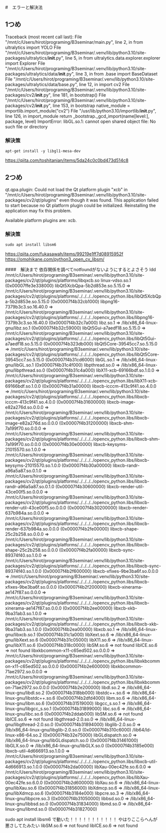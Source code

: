 #　エラーと解決法

## 1つめ
Traceback (most recent call last):
  File "/mnt/c/Users/hirot/programing/B3seminar/main.py", line 2, in <module>
    from ultralytics import YOLO
  File "/mnt/c/Users/hirot/programing/B3seminar/.venv/lib/python3.10/site-packages/ultralytics/__init__.py", line 5, in <module>
    from ultralytics.data.explorer.explorer import Explorer
  File "/mnt/c/Users/hirot/programing/B3seminar/.venv/lib/python3.10/site-packages/ultralytics/data/__init__.py", line 3, in <module>
    from .base import BaseDataset
  File "/mnt/c/Users/hirot/programing/B3seminar/.venv/lib/python3.10/site-packages/ultralytics/data/base.py", line 12, in <module>
    import cv2
  File "/mnt/c/Users/hirot/programing/B3seminar/.venv/lib/python3.10/site-packages/cv2/__init__.py", line 181, in <module>
    bootstrap()
  File "/mnt/c/Users/hirot/programing/B3seminar/.venv/lib/python3.10/site-packages/cv2/__init__.py", line 153, in bootstrap
    native_module = importlib.import_module("cv2")
  File "/usr/lib/python3.10/importlib/__init__.py", line 126, in import_module
    return _bootstrap._gcd_import(name[level:], package, level)
ImportError: libGL.so.1: cannot open shared object file: No such file or directory

### 解決策
```
apt-get install -y libgl1-mesa-dev

```
https://qiita.com/toshitanian/items/5da24c0c0bd473d514c8



## 2つめ

qt.qpa.plugin: Could not load the Qt platform plugin "xcb" in "/mnt/c/Users/hirot/programing/B3seminar/.venv/lib/python3.10/site-packages/cv2/qt/plugins" even though it was found.
This application failed to start because no Qt platform plugin could be initialized. Reinstalling the application may fix this problem.

Available platform plugins are: xcb.

### 解決策
```
sudo apt install libsm6 
```
https://qiita.com/fukasawah/items/99219e1ff7d08915952f
https://omohikane.com/python3_open_cv_libsm/

####　解決まで
依存関係を調べてnotfoundがないようにするとよさそう
ldd /mnt/c/Users/hirot/programing/B3seminar/.venv/lib/python3.10/site-packages/cv2/qt/plugins/platforms/libqxcb.so
        linux-vdso.so.1 (0x00007ffe3e338000)
        libQt5XcbQpa-5b2d853e.so.5.15.0 => /mnt/c/Users/hirot/programing/B3seminar/.venv/lib/python3.10/site-packages/cv2/qt/plugins/platforms/../../../../opencv_python.libs/libQt5XcbQpa-5b2d853e.so.5.15.0 (0x00007f4b32cb1000)
        libpng16-7379b3c3.so.16.40.0 => /mnt/c/Users/hirot/programing/B3seminar/.venv/lib/python3.10/site-packages/cv2/qt/plugins/platforms/../../../../opencv_python.libs/libpng16-7379b3c3.so.16.40.0 (0x00007f4b32c7a000)
        libz.so.1 => /lib/x86_64-linux-gnu/libz.so.1 (0x00007f4b32c59000)
        libQt5Gui-a7aedf18.so.5.15.0 => /mnt/c/Users/hirot/programing/B3seminar/.venv/lib/python3.10/site-packages/cv2/qt/plugins/platforms/../../../../opencv_python.libs/libQt5Gui-a7aedf18.so.5.15.0 (0x00007f4b323db000)
        libQt5Core-39545cc7.so.5.15.0 => /mnt/c/Users/hirot/programing/B3seminar/.venv/lib/python3.10/site-packages/cv2/qt/plugins/platforms/../../../../opencv_python.libs/libQt5Core-39545cc7.so.5.15.0 (0x00007f4b31cd6000)
        libGL.so.1 => /lib/x86_64-linux-gnu/libGL.so.1 (0x00007f4b31c4f000)
        libpthread.so.0 => /lib/x86_64-linux-gnu/libpthread.so.0 (0x00007f4b31c4a000)
        libX11-xcb-69166bdf.so.1.0.0 => /mnt/c/Users/hirot/programing/B3seminar/.venv/lib/python3.10/site-packages/cv2/qt/plugins/platforms/../../../../opencv_python.libs/libX11-xcb-69166bdf.so.1.0.0 (0x00007f4b31a00000)
        libxcb-icccm-413c9f41.so.4.0.0 => /mnt/c/Users/hirot/programing/B3seminar/.venv/lib/python3.10/site-packages/cv2/qt/plugins/platforms/../../../../opencv_python.libs/libxcb-icccm-413c9f41.so.4.0.0 (0x00007f4b31600000)
        libxcb-image-e82a276d.so.0.0.0 => /mnt/c/Users/hirot/programing/B3seminar/.venv/lib/python3.10/site-packages/cv2/qt/plugins/platforms/../../../../opencv_python.libs/libxcb-image-e82a276d.so.0.0.0 (0x00007f4b31200000)
        libxcb-shm-7a199f70.so.0.0.0 => /mnt/c/Users/hirot/programing/B3seminar/.venv/lib/python3.10/site-packages/cv2/qt/plugins/platforms/../../../../opencv_python.libs/libxcb-shm-7a199f70.so.0.0.0 (0x00007f4b30e00000)
        libxcb-keysyms-21015570.so.1.0.0 => /mnt/c/Users/hirot/programing/B3seminar/.venv/lib/python3.10/site-packages/cv2/qt/plugins/platforms/../../../../opencv_python.libs/libxcb-keysyms-21015570.so.1.0.0 (0x00007f4b30a00000)
        libxcb-randr-a96a5a87.so.0.1.0 => /mnt/c/Users/hirot/programing/B3seminar/.venv/lib/python3.10/site-packages/cv2/qt/plugins/platforms/../../../../opencv_python.libs/libxcb-randr-a96a5a87.so.0.1.0 (0x00007f4b30600000)
        libxcb-render-util-43ce00f5.so.0.0.0 => /mnt/c/Users/hirot/programing/B3seminar/.venv/lib/python3.10/site-packages/cv2/qt/plugins/platforms/../../../../opencv_python.libs/libxcb-render-util-43ce00f5.so.0.0.0 (0x00007f4b30200000)
        libxcb-render-637b984a.so.0.0.0 => /mnt/c/Users/hirot/programing/B3seminar/.venv/lib/python3.10/site-packages/cv2/qt/plugins/platforms/../../../../opencv_python.libs/libxcb-render-637b984a.so.0.0.0 (0x00007f4b2fe00000)
        libxcb-shape-25c2b258.so.0.0.0 => /mnt/c/Users/hirot/programing/B3seminar/.venv/lib/python3.10/site-packages/cv2/qt/plugins/platforms/../../../../opencv_python.libs/libxcb-shape-25c2b258.so.0.0.0 (0x00007f4b2fa00000)
        libxcb-sync-89374f40.so.1.0.0 => /mnt/c/Users/hirot/programing/B3seminar/.venv/lib/python3.10/site-packages/cv2/qt/plugins/platforms/../../../../opencv_python.libs/libxcb-sync-89374f40.so.1.0.0 (0x00007f4b2f600000)
        libxcb-xfixes-9be3ba6f.so.0.0.0 => /mnt/c/Users/hirot/programing/B3seminar/.venv/lib/python3.10/site-packages/cv2/qt/plugins/platforms/../../../../opencv_python.libs/libxcb-xfixes-9be3ba6f.so.0.0.0 (0x00007f4b2f200000)
        libxcb-xinerama-ae147f87.so.0.0.0 => /mnt/c/Users/hirot/programing/B3seminar/.venv/lib/python3.10/site-packages/cv2/qt/plugins/platforms/../../../../opencv_python.libs/libxcb-xinerama-ae147f87.so.0.0.0 (0x00007f4b2ee00000)
        libxcb-xkb-9ba31ab3.so.1.0.0 => /mnt/c/Users/hirot/programing/B3seminar/.venv/lib/python3.10/site-packages/cv2/qt/plugins/platforms/../../../../opencv_python.libs/libxcb-xkb-9ba31ab3.so.1.0.0 (0x00007f4b2ea00000)
        libxcb.so.1 => /lib/x86_64-linux-gnu/libxcb.so.1 (0x00007f4b31c1a000)
        libXext.so.6 => /lib/x86_64-linux-gnu/libXext.so.6 (0x00007f4b31c05000)
        libX11.so.6 => /lib/x86_64-linux-gnu/libX11.so.6 (0x00007f4b318c0000)
        libSM.so.6 => not found
        libICE.so.6 => not found
        libxkbcommon-x11-c65ed502.so.0.0.0 => /mnt/c/Users/hirot/programing/B3seminar/.venv/lib/python3.10/site-packages/cv2/qt/plugins/platforms/../../../../opencv_python.libs/libxkbcommon-x11-c65ed502.so.0.0.0 (0x00007f4b2e600000)
        libxkbcommon-71ae2972.so.0.0.0 => /mnt/c/Users/hirot/programing/B3seminar/.venv/lib/python3.10/site-packages/cv2/qt/plugins/platforms/../../../../opencv_python.libs/libxkbcommon-71ae2972.so.0.0.0 (0x00007f4b2e200000)
        libdl.so.2 => /lib/x86_64-linux-gnu/libdl.so.2 (0x00007f4b318bb000)
        libstdc++.so.6 => /lib/x86_64-linux-gnu/libstdc++.so.6 (0x00007f4b2dfd4000)
        libm.so.6 => /lib/x86_64-linux-gnu/libm.so.6 (0x00007f4b31519000)
        libgcc_s.so.1 => /lib/x86_64-linux-gnu/libgcc_s.so.1 (0x00007f4b31899000)
        libc.so.6 => /lib/x86_64-linux-gnu/libc.so.6 (0x00007f4b2ddab000)
        libSM.so.6 => not found
        libICE.so.6 => not found
        libgthread-2.0.so.0 => /lib/x86_64-linux-gnu/libgthread-2.0.so.0 (0x00007f4b31894000)
        libglib-2.0.so.0 => /lib/x86_64-linux-gnu/libglib-2.0.so.0 (0x00007f4b310c6000)
        /lib64/ld-linux-x86-64.so.2 (0x00007f4b32e75000)
        libGLdispatch.so.0 => /lib/x86_64-linux-gnu/libGLdispatch.so.0 (0x00007f4b31461000)
        libGLX.so.0 => /lib/x86_64-linux-gnu/libGLX.so.0 (0x00007f4b3185e000)
        libxcb-util-4d666913.so.1.0.0 => /mnt/c/Users/hirot/programing/B3seminar/.venv/lib/python3.10/site-packages/cv2/qt/plugins/platforms/../../../../opencv_python.libs/libxcb-util-4d666913.so.1.0.0 (0x00007f4b2da00000)
        libXau-00ec42fe.so.6.0.0 => /mnt/c/Users/hirot/programing/B3seminar/.venv/lib/python3.10/site-packages/cv2/qt/plugins/platforms/../../../../opencv_python.libs/libXau-00ec42fe.so.6.0.0 (0x00007f4b2d600000)
        libXau.so.6 => /lib/x86_64-linux-gnu/libXau.so.6 (0x00007f4b31856000)
        libXdmcp.so.6 => /lib/x86_64-linux-gnu/libXdmcp.so.6 (0x00007f4b3184e000)
        libpcre.so.3 => /lib/x86_64-linux-gnu/libpcre.so.3 (0x00007f4b31050000)
        libbsd.so.0 => /lib/x86_64-linux-gnu/libbsd.so.0 (0x00007f4b31834000)
        libmd.so.0 => /lib/x86_64-linux-gnu/libmd.so.0 (0x00007f4b31827000)

sudo apt install libsm6 で動いた！！！！！！！！！！！
やはりここらへんが悪さしてたみたい
        libSM.so.6 => not found
        libICE.so.6 => not found
